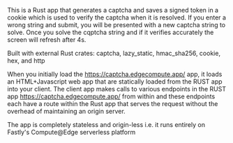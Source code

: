 This is a Rust app that generates a captcha and saves a signed token in a cookie which is used to verify the captcha when it is resolved. If you enter a wrong string and submit, you will be presented with a new captcha string to solve. Once you solve the cqptcha string and if it verifies accurately the screen will refresh after 4s.

Built with external Rust crates: captcha, lazy_static, hmac_sha256, cookie, hex, and http

When you initially load the https://captcha.edgecompute.app/ app, it loads an HTML+Javascript web app that are statically loaded from the RUST app into your client. The client app makes calls to various endpoints in the RUST app https://captcha.edgecompute.app/ from within and these endpoints each have a route within the Rust app that serves the request without the overhead of maintaining an origin server.

The app is completely stateless and origin-less i.e. it runs entirely on Fastly's Compute@Edge serverless platform


